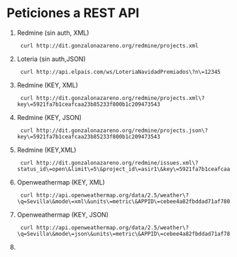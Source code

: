 # Peticiones a REST API

1. Redmine (sin auth, XML)

		curl http://dit.gonzalonazareno.org/redmine/projects.xml

2. Loteria (sin auth,JSON)

		curl http://api.elpais.com/ws/LoteriaNavidadPremiados\?n\=12345

3. Redmine (KEY, XML)

		curl http://dit.gonzalonazareno.org/redmine/projects.xml\?key\=5921fa7b1ceafcaa23b85233f800b1c209473543

4. Redmine (KEY, JSON)

		curl http://dit.gonzalonazareno.org/redmine/projects.json\?key\=5921fa7b1ceafcaa23b85233f800b1c209473543

5. Redmine (KEY,XML)

		curl http://dit.gonzalonazareno.org/redmine/issues.xml\?status_id\=open\&limit\=5\&project_id\=asir1\&key\=5921fa7b1ceafcaa23b85233f800b1c209473543

6. Openweathermap (KEY, XML)

		curl http://api.openweathermap.org/data/2.5/weather\?\q=Sevilla\&mode\=xml\&units\=metric\&APPID\=cebee4a82fbddad71af7804bc82a3303z

7. Openweathermap (KEY, JSON)

		curl http://api.openweathermap.org/data/2.5/weather\?\q=Sevilla\&mode\=json\&units\=metric\&APPID\=cebee4a82fbddad71af7804bc82a3303

8. 



